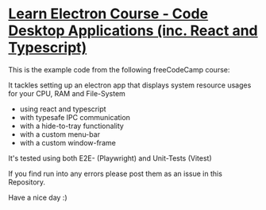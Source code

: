 # [Learn Electron Course - Code Desktop Applications (inc. React and Typescript)](https://www.youtube.com/watch?v=fP-371MN0Ck)
 

This is the example code from the following freeCodeCamp course: <ToBeDefined></ToBeDefined>

It tackles setting up an electron app that displays system resource usages for your CPU, RAM and File-System
- using react and typescript
- with typesafe IPC communication
- with a hide-to-tray functionality
- with a custom menu-bar
- with a custom window-frame

It's tested using both E2E- (Playwright) and Unit-Tests (Vitest)

If you find run into any errors please post them as an issue in this Repository.

Have a nice day :)